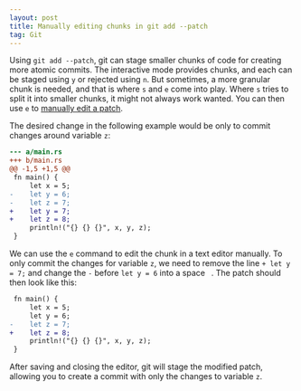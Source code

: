 ```yaml
---
layout: post
title: Manually editing chunks in git add --patch
tag: Git
---
```


Using `git add --patch`, git can stage smaller chunks of code for creating more atomic commits.
The interactive mode provides chunks, and each can be staged using `y` or rejected using `n`.
But sometimes, a more granular chunk is needed, and that is where `s` and `e` come into play.
Where `s` tries to split it into smaller chunks, it might not always work wanted.
You can then use `e` to [manually edit a patch][1].

The desired change in the following example would be only to commit changes around variable `z`:

```diff
--- a/main.rs
+++ b/main.rs
@@ -1,5 +1,5 @@
 fn main() {
     let x = 5;
-    let y = 6;
-    let z = 7;
+    let y = 7;
+    let z = 8;
     println!("{} {} {}", x, y, z);
 }
```

We can use the `e` command to edit the chunk in a text editor manually.
To only commit the changes for variable `z`, we need to remove the line `+ let y = 7;` and change the `-` before `let y = 6` into a space ` `.
The patch should then look like this:

```diff
 fn main() {
     let x = 5;
     let y = 6;
-    let z = 7;
+    let z = 8;
     println!("{} {} {}", x, y, z);
 }
```

After saving and closing the editor, git will stage the modified patch, allowing you to create a commit with only the changes to variable `z`.

[1]: https://git-scm.com/docs/git-add#_editing_patches
